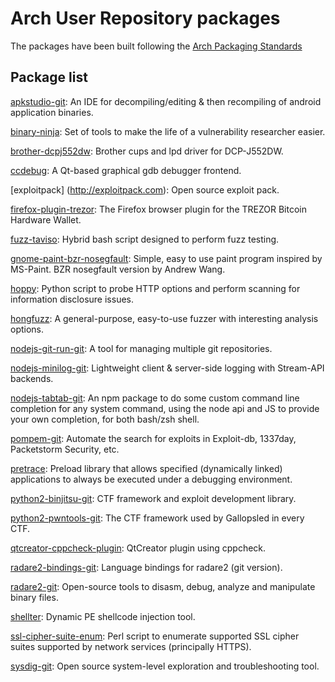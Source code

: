 Arch User Repository packages
=============================

The packages have been built following the [Arch Packaging Standards](https://wiki.archlinux.org/index.php/Arch_Packaging_Standards)


Package list
------------

[apkstudio-git](https://apkstudio.codeplex.com): An IDE for decompiling/editing & then recompiling of android application binaries.

[binary-ninja](https://github.com/Vector35/binaryninja-python): Set of tools to make the life of a vulnerability researcher easier.

[brother-dcpj552dw](http://www.brother.com): Brother cups and lpd driver for DCP-J552DW.

[ccdebug](http://ccdebug.sourceforge.net): A Qt-based graphical gdb debugger frontend.

[exploitpack] (http://exploitpack.com): Open source exploit pack.

[firefox-plugin-trezor](http://www.bitcointrezor.com): The Firefox browser plugin for the TREZOR Bitcoin Hardware Wallet.

[fuzz-taviso](http://taviso.decsystem.org/fuzz.html): Hybrid bash script designed to perform fuzz testing.

[gnome-paint-bzr-nosegfault](https://code.launchpad.net/~andrewwang43/gnome-paint): Simple, easy to use paint program inspired by MS-Paint. BZR nosegfault version by Andrew Wang.

[hoppy](https://labs.portcullis.co.uk/tools/hoppy/): Python script to probe HTTP options and perform scanning for information disclosure issues.

[hongfuzz](https://code.google.com/p/honggfuzz/): A general-purpose, easy-to-use fuzzer with interesting analysis options.

[nodejs-git-run-git](https://www.npmjs.com/package/git-run): A tool for managing multiple git repositories.

[nodejs-minilog-git](https://www.npmjs.com/package/minilog): Lightweight client & server-side logging with Stream-API backends.

[nodejs-tabtab-git](https://www.npmjs.com/package/tabtab): An npm package to do some custom command line<tab><tab> completion for any system command, using the node api and JS to provide your own completion, for both bash/zsh shell.

[pompem-git](https://github.com/rfunix/Pompem): Automate the search for exploits in Exploit-db, 1337day, Packetstorm Security, etc.

[pretrace](https://github.com/robholland/pretrace): Preload library that allows specified (dynamically linked) applications to always be executed under a debugging environment.

[python2-binjitsu-git](https://github.com/binjitsu/): CTF framework and exploit development library.

[python2-pwntools-git](https://github.com/Gallopsled/pwntools): The CTF framework used by Gallopsled in every CTF.

[qtcreator-cppcheck-plugin](http://gres.biz/qtc-cppcheck): QtCreator plugin using cppcheck.

[radare2-bindings-git](https://radare.org): Language bindings for radare2 (git version).

[radare2-git](https://radare.org): Open-source tools to disasm, debug, analyze and manipulate binary files.

[shellter](https://www.shellterproject.com): Dynamic PE shellcode injection tool.

[ssl-cipher-suite-enum](https://labs.portcullis.co.uk/tools/ssl-cipher-suite-enum/): Perl script to enumerate supported SSL cipher suites supported by network services (principally HTTPS).

[sysdig-git](https://github.com/draios/sysdig): Open source system-level exploration and troubleshooting tool.

